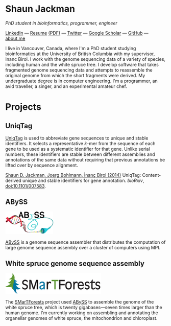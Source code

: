 Shaun Jackman
=============

*PhD student in bioinformatics, programmer, engineer*

[LinkedIn](http://www.linkedin.com/in/sjackman)
— [Resume](http://sjackman.ca/resume)
  [(PDF)](https://www.dropbox.com/s/d7mdj806squlmwz/Shaun%20Jackman.pdf)
— [Twitter](http://twitter.com/sjackman)
— [Google Scholar](http://scholar.google.ca/citations?user=wFl3qXAAAAAJ)
— [GitHub](https://github.com/sjackman)
— [about.me](http://about.me/sjackman)

I live in Vancouver, Canada, where I'm a PhD student studying bioinformatics at
the University of British Columbia with my supervisor, Inanc Birol. I work
with the genome sequencing data of a variety of species, including human and
the white spruce tree. I develop software that takes fragmented genome
sequencing data and attempts to reassemble the original genome from which the
short fragments were derived. My undergraduate degree is in computer
engineering. I'm a programmer, an avid traveller, a singer, and an experimental
amateur chef.

Projects
========

UniqTag
-------

[UniqTag][] is used to abbreviate gene sequences to unique and stable
identifiers. It selects a representative *k*-mer from the sequence of each gene
to be used as a systematic identifier for that gene. Unlike serial numbers,
these identifiers are stable between different assemblies and annotations of
the same data without requiring that previous annotations be lifted over by
sequence alignment.

[Shaun D. Jackman, Joerg Bohlmann, İnanç Birol (2014)][uniqtag-paper]
UniqTag: Content-derived unique and stable identifiers for gene annotation.
*bioRxiv*, [doi:10.1101/007583](http://dx.doi.org/10.1101/007583).

[UniqTag]: https://github.com/sjackman/uniqtag
[uniqtag-paper]: https://github.com/sjackman/uniqtag-paper

ABySS
-----

![ABySS](abyss.png)

[ABySS][] is a genome sequence assembler that distributes the computation of
large genome sequence assembly over a cluster of computers using MPI.

[ABySS]: https://github.com/bcgsc/abyss

White spruce genome sequence assembly
-------------------------------------

![SMarTForests](smartforests.png)

The [SMarTForests][] project used [ABySS][] to assemble the genome of the white
spruce tree, which is twenty gigabases&mdash;seven times larger than the human
genome. I'm currently working on assembling and annotating the organellar
genomes of white spruce, the mitochondrion and chloroplast.

[SMarTForests]: http://www.smartforests.ca/

